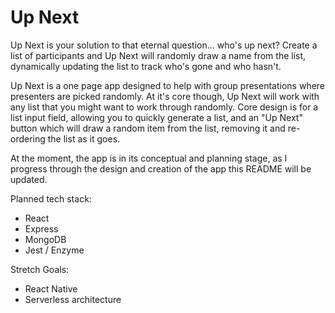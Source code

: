 # Up Next

Up Next is your solution to that eternal question... who's up next?  Create a list of participants and Up Next will randomly draw a name from the list, dynamically updating the list to track who's gone and who hasn't.

Up Next is a one page app designed to help with group presentations where presenters are picked randomly.  At it's core though, Up Next will work with any list that you might want to work through randomly.  Core design is for a list input field, allowing you to quickly generate a list, and an "Up Next" button which will draw a random item from the list, removing it and re-ordering the list as it goes.

At the moment, the app is in its conceptual and planning stage, as I progress through the design and creation of the app this README will be updated.

Planned tech stack:
- React
- Express
- MongoDB
- Jest / Enzyme

Stretch Goals:
- React Native
- Serverless architecture
